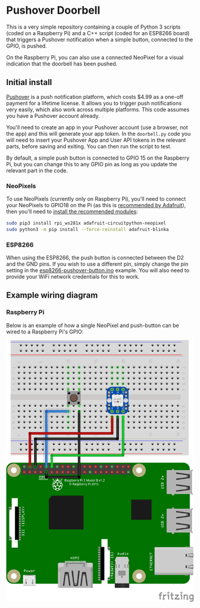# Pushover Doorbell

This is a very simple repository containing a couple of Python 3 scripts (coded on a Raspberry Pi) and a C++ script (coded for an ESP8266 board) that triggers a Pushover notification when a simple button, connected to the GPIO, is pushed.

On the Raspberry Pi, you can also use a connected NeoPixel for a visual indication that the doorbell has been pushed.

## Initial install

[Pushover](https://pushover.net) is a push notification platform, which costs $4.99 as a one-off payment for a lifetime license. It allows you to trigger push notifications very easily, which also work across multiple platforms. This code assumes you have a Pushover account already.

You'll need to create an app in your Pushover account (use a browser, not the app) and this will generate your app token. In the `doorbell.py` code you will need to insert your Pushover App and User API tokens in the relevant parts, before saving and exiting. You can then run the script to test.

By default, a simple push button is connected to GPIO 15 on the Raspberry Pi, but you can change this to any GPIO pin as long as you update the relevant part in the code.

### NeoPixels

To use NeoPixels (currently only on Raspberry Pi), you'll need to connect your NeoPixels to GPIO18 on the Pi (as this is [recommended by Adafruit](https://learn.adafruit.com/neopixels-on-raspberry-pi/raspberry-pi-wiring)), then you'll need to [install the recommended modules](https://learn.adafruit.com/neopixels-on-raspberry-pi/python-usage):

```bash
sudo pip3 install rpi_ws281x adafruit-circuitpython-neopixel
sudo python3 -m pip install --force-reinstall adafruit-blinka
```

### ESP8266

When using the ESP8266, the push button is connected between the D2 and the GND pins. If you wish to use a different pin, simply change the pin setting in the [esp8266-pushover-button.ino](https://github.com/raspberrycoulis/pushover-doorbell/blob/main/arduino/esp8266-pushover-button.ino) example. You will also need to provide your WiFi network credentials for this to work.

## Example wiring diagram
### Raspberry Pi

Below is an example of how a single NeoPixel and push-button can be wired to a Raspberry Pi's GPIO:

![Fritzing Diagram](https://github.com/raspberrycoulis/pushover-doorbell/blob/main/examples/fritzting.png)
